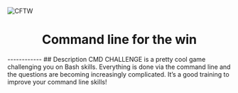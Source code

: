 ![CFTW](https://s3.amazonaws.com/intranet-projects-files/holbertonschool-sysadmin_devops/324/06AChAO.png)
<h1 align="center">Command line for the win</h1>
<p align="center"></p>
------------
## Description
CMD CHALLENGE is a pretty cool game challenging you on Bash skills. Everything is done via the command line and the questions are becoming increasingly complicated. It’s a good training to improve your command line skills!
